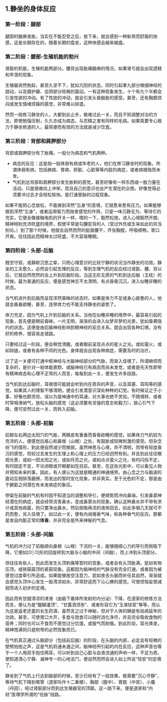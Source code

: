 ## 1.静坐的身体反应

### 第一阶段：腿部

腿部的酸麻发胀，当实在不能忍受之后，放下来，就会感到一种新奇而舒服的快感，这是长期存在的，随着长期的盘坐，这种快感会越来越盛。

### 第二阶段：腰部-生殖机能的勃兴

肾脏的机能，生殖机能两部分。腰背出现胀痛酸麻的情况，如果肾亏就会出现遗精和早泄的现象。

生殖器突然勃起，甚至久坚不下，犹如亢阳的状态，同时引起睾九部分微细神经的跳动，以及摄护腺、会阴部分轻微的震动。一有这种现象发生，十个有九个半都会引发性欲的冲动。有了性欲的冲动，就会引发头昏脑胀的感受。甚至，还有胸臆烦闷或发生情绪烦躁的感觉，非常难以排遣。

然而一般练习静坐的人，大都到此止步，极难过此一关，而且不知调整对治的方法，即使勉强压制，久久亦成为病态，与忍精之害有同样的毛病。如果真要专心致力于静坐修道的人，最简便而有效的方法就是减少饮食。

### 第三阶段：背部和肩胛部分

背部或肩胛部分有了胀痛。一般分为病态和气机两种。

- 病态的反应：这是指一般体弱有病或年老的人，他们在修习静坐时的现象。所谓体弱有病，包括肺病、胃病、肝脏、心脏等等内脏的病症，或者病根隐而未发。
- 气机到达背部和肩胛部分发生胀剌的感觉，甚至好像有一样东西或一股力量在活动，只是很难向上冲举。而且自己的意识也会产生潜在的企图，好像觉得必须要冲过去才会轻松愉快。是打通督脉的过程现象。

如果不能把心念放松，不能做到浑然“忘身“的意境，它就愈来愈有压力。如果能够做到浑然“忘身”，或者运用智力而抛舍感觉的作用，只是一味沉静无为、等待它的充实，它便会像接触电机的开关一样，嗒的一下，豁然松弛，进入心境豁然开朗、精神特别充沛旺盛的境界，假使平常是勾腰驼背的人（受过外伤或生来如此的另当别论。）到了那个时候，他就会自然而然的挺直腰干，开张胸膛，呼吸顺畅，胃口开爽。往往因此而精神太过旺盛，不大容易睡眠。

### 第四阶段：头部-后脑

既空守寂，或静默沉思之辈，只把心理意识的比较宁静的状况当作静坐的功效。静坐的工夫愈久，必然会引起生理的反应，等到生理气机的反应经过肾脏、腰、背以后，它就自然而然的会上升到后脑阶段。当这无形无质的气机到达后脑（玉枕）的时候，最为普通的反应，便是感觉神志不太清明，有点昏昏沉沉，进入似睡非睡的状态。

当气机进升到后脑而呈现浑然昏昧的状态时，如果是体力不足或身心疲惫的人，他就会垂垂欲睡，甚至，连带体力也不能支持静坐的姿势了。

体力充足，因为气机上升到后脑的关系。当他在似睡非睡的境界中，最容易引起的现象，首先便是眼前昏昧，一片无明，渐渐的会进入似梦非梦的光景，犹如昏黄隐约的状态。这便是由后脑神经影响到眼神经的反应关系。就会出现各种幻境，没有好的修养，很容易走错路。

只要经过这一阶段，便会稍觉清醒。或者眼前呈现点点的星火之光。或如萤火，或如钩链。或者有各种不同的光色。身体就会出现各种病症，需要及时的治疗。

过了这一关便可打通中枢神经与大脑神经部分的气脉，而渐入佳境了。所谓麻烦而复杂的，是针对一般体能衰颓、或脑神经已有病态而尚未发觉，或者是先天性即带有精神病态和心理不正常的人而言，每每到此一关，便发生许多歧路。

当气机到达后脑时，耳根很可能就会听到内在奇异的声音，以及耳塞、耳鸣等的感觉。如果其人的理智不够清明，便会引发潜意识深处种种的幻觉。有时候证之于小事，好像也颇灵验，误以为是神通中的耳通，对大事也绝不灵验。不随境转，或者时常咽津纳气，放松头脑的感觉（这必须要有坚强的意志和毅力），放心引气下降，便可安然过此一关，而转入前脑。



### 第五阶段：头部-前脑

前额左右两边太阳穴的气胀，两眼皮有重垂而昏昏欲睡的感觉。如果体力气机较为充沛的人，便感觉后眉心和鼻根（山根）之处，有鼓胀或轻微刺激的感受。但杂念纷飞的情形，到此便自然减少而微弱，虽然神思与心境，并不清明，而带有轻度昏沉的感觉，但较过去发生的生理上和心理上的压力已经迥然有别。并且到此往往眼观光景，或如一团太阳之光，或如月亮之光，或如点点萤火之光，有时闪烁不定，有时固定不变，不论闭眼或开眼都如在目前。甚至，在这些光影中，可以看见人物并预知未来的事，因此，有人便认为这就是眼通的神通境界。由心念之力与脑波的震动互相排荡磨擦，而发出的暂时变化现象，并非真实。至于光色的不定，那是由于腑脏之间潜在有未发病症的象征。

停留在前脑的气机有时因不知道当的调整和导引，便顺势而冲向鼻端，引发鼻窦神经潜在的病症，就会经常流青鼻水，变成鼻窦炎的现象。确认这种鼻水并不带有浓计或其他病菌，则只要净出鼻水，然后倒吸再流的液体回去，如此多咽几天就可不药而愈，另入佳境了。如过此一关，便有内闻檀香气味，和各种香气的反应。那都是发自内脏正常的**体香**，并非完全是外来神秘的气息。

### 第五阶段：头部-间脑

气机的冲力过了前脑顺向鼻根（山根）下流的一关，能够随顺心力的导引而倒吸下降，它便如[O│O]形的回旋转到大脑与小脑的中间（间脑），而上冲到头顶部分。

但往往有些人，到此而发生头顶刺痛等暂时的现象，或者会有头顶胀满，犹如有物压顶，或铁箍箍顶的紧箍现象。这都因为脑神经的气脉没有完全打通，或者因为被感觉过度牵引所造成。如果能够放空注意力，犹如舍去头脑而听任其自然，渐渐就会感觉头顶中心发生一股清凉如水、异常舒适而下沁心脾的感觉。可使烦恼妄想减弱而进入初步的定境。

因此而有甘甜清凉的津液（由脑下垂体所发射的内分泌）下降，在道家的修炼方法而言，便认为是“醍醐灌顶”、“甘露洒须弥”、或者形容它为“玉液琼浆”等等，而认为这是返老还童的长生药酒，虽然言之过于神秘，但对于人体的确是有祛病延年的功效。甚至，可使胃口大开，多食与饱食可以随时消化净尽，并且完全吸收食物的营养；同时也可以不食而不感觉过分饥饿，或服气而耐俄。到此阶段，容光焕发，精神饱满则只是附带的必然现象而已。

在气机真正通过头脑部分（包括前后脑）的阶段，在头脑的内部，必定会有轻微的壁劈拍拍之声，这是气机将通未通之间，脑神经所引起的内在反应，这种声音也等于一个人用双手抱住两耳，可以听到自己心脏与血液流通的声响一样，不足为奇。使知道清心宁静、凝神专一的心地法门，便自然而然会进入如上所说“轻安”的定境了。

静坐到了气机上行达到脑部的时候，至少已经有了一段效果，极需要“沉心守静”，等待气机下降到喉管（道家叫作十二重楼）、胸部（膻中）、胃脘（中宫）、小腹（丹田），经过肾脏部分而到达生殖器官的顶巅。这一路下来，便是道家和“内经”医理学所谓的“任脉”线路。

